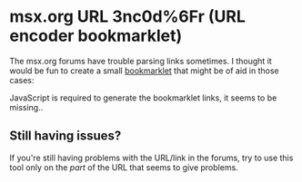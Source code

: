 # msx.org URL 3nc0d%6Fr (URL encoder bookmarklet)

The msx.org forums have trouble parsing links sometimes.
I thought it would be fun to create a small <a href="https://en.wikipedia.org/wiki/Bookmarklet" rel="noreferrer">bookmarklet</a> that might be of aid in those cases:

<noscript><p>JavaScript is required to generate the bookmarklet links, it seems to be missing..</p></noscript>

<script>
(function() {
var bookmarklet = '(function(){var e=window,t=document,n={w:400,h:180},r="msx.org URL 3nc0d%6Fr",a=null,o=function(){var n=5,r=t.createTextNode(n);s.appendChild(r),a=e.setInterval(function(){0==n&&l.close(),n--,r.textContent=n},1e3)};e.clearInterval(a);var i;if(i=prompt(r+".\\nRemember: be happy.\\n\\nEnter problematic URL:")){console.log(i);var l=e._ren_urlEncod0r=e.open("","urlEncod0rWin","resizable,scrollbars,status,width="+n.w+",height="+n.h+",left="+(e.screenX+(e.innerWidth/2-n.w/2))+(navigator.userAgent.search("Firefox")>-1?",top="+(e.screenY+(e.innerHeight/2-n.h/2)):",top="+(e.screenY+(e.outerHeight-e.innerHeight))));l.focus();var d=l.document.body;d.innerHTML="",l.document.title=r;var c=t.createElement("input"),p=t.createElement("button"),s=t.createElement("p"),h=t.createElement("p");c.size=40,c.readOnly=!0,c.value=encodeURI(i).replace(/[!\'()*]/g,escape),p.type="button",p.textContent="copy to clipboard",p.addEventListener("click",function(){e.clearInterval(a),c.select(),l.document.execCommand("copy")&&(s.innerHTML=\'Copied to clipboard. Now paste it and <a href="javascript:window.open(\\\'https://youtu.be/4muYe8lw1hw\\\')" rel="noopener noreferrer">be happy</a>.<br>Closing in.. \'),o()}),h.textContent="Try this:",d.appendChild(h),d.appendChild(c),d.appendChild(p),d.appendChild(s),c.select();var m=t.createElement("style");m.appendChild(t.createTextNode("* { box-sizing: border-box; margin: auto; } body { font: 14px Helvetica, Arial, sans-serif; padding: 1em; } body * { margin: 0.5em 0; } input { font-size: 1em;padding: 0.5em 0.5em; line-height: 1.0; margin: auto; display: block; letter-spacing: 0.03em; }")),l.document.head.appendChild(m)}})()';

var h = '<p><a href="javascript:' + encodeURIComponent(bookmarklet) + '">msx.org URL 3nc0d%6Fr</a></p>\
    <p>Alternatively you can use the following link for e.g. mobile devices that aren\'t able, or have trouble bookmarking the link above. Click it (this will add a fragment to this page\'s URL), then bookmark this page, then edit (and rename perhaps) the bookmark, deleting everything up to and including the "#" so that the remaining URL starts with "<code>javascript:(function</code>": <a href="#javascript:' + encodeURIComponent(bookmarklet) + '">alternative link</a>.</p>';

document.write(h);
})();
</script>


## Still having issues?
If you're still having problems with the URL/link in the forums, try to use this tool only on the *part* of the URL that seems to give problems.

